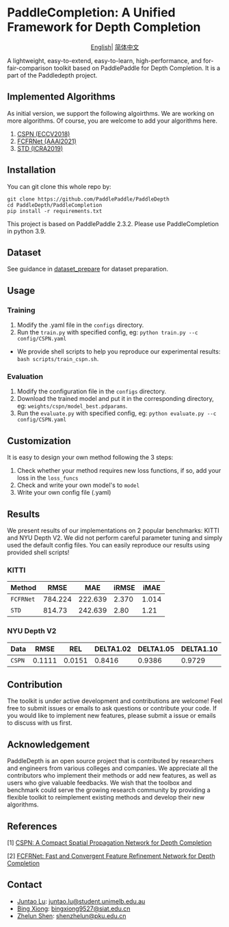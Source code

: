 # PaddleCompletion: A Unified Framework for Depth Completion

<div align="center">

[English](README.md)| [简体中文](README_zh-CN.md)

</div>
A lightweight, easy-to-extend, easy-to-learn, high-performance, and for-fair-comparison toolkit based 
on PaddlePaddle for Depth Completion. It is a part of the Paddledepth project.


## Implemented Algorithms

As initial version, we support the following algoirthms. We are working on more algorithms. Of course, you are welcome to add your algorithms here.

1. [CSPN (ECCV2018)](model_document/CSPN/README.md)
2. [FCFRNet (AAAI2021)](model_document/FCFRNet/README.md)
3. [STD (ICRA2019)](model_document/STD/README.md)


## Installation

You can git clone this whole repo by:

```
git clone https://github.com/PaddlePaddle/PaddleDepth
cd PaddleDepth/PaddleCompletion
pip install -r requirements.txt
```

This project is based on PaddlePaddle 2.3.2. Please use PaddleCompletion in python 3.9. 

## Dataset

See guidance in [dataset_prepare](data_prepare/data_prepare.md) for dataset preparation.

## Usage

### Training

1. Modify the .yaml file in the `configs` directory.
2. Run the `train.py` with specified config, eg: `python train.py --c config/CSPN.yaml`

* We provide shell scripts to help you reproduce our experimental results: `bash scripts/train_cspn.sh`.

### Evaluation

1. Modify the configuration file in the `configs` directory.
2. Download the trained model and put it in the corresponding directory, eg: `weights/cspn/model_best.pdparams`.
3. Run the `evaluate.py` with specified config, eg: `python evaluate.py --c config/CSPN.yaml`

## Customization

It is easy to design your own method following the 3 steps:

1. Check whether your method requires new loss functions, if so, add your loss in the `loss_funcs`
2. Check and write your own model's to `model`
3. Write your own config file (.yaml)

## Results

We present results of our implementations on 2 popular benchmarks: KITTI and NYU Depth V2. 
We did not perform careful parameter tuning and simply used the default config files. 
You can easily reproduce our results using provided shell scripts!


### KITTI

| Method    | RMSE    | MAE     | iRMSE | iMAE  |
|-----------| ------- | ------- | ----- | ----- |
| `FCFRNet` | 784.224 | 222.639 | 2.370 | 1.014 |
| `STD` | 814.73 | 242.639 | 2.80 | 1.21 |

### NYU Depth V2

| Data    | RMSE   | REL    | DELTA1.02 | DELTA1.05 | DELTA1.10 |
|---------| ------ | ------ | --------- | --------- | --------- |
| `CSPN`  | 0.1111 | 0.0151 | 0.8416    | 0.9386    | 0.9729    |


## Contribution

The toolkit is under active development and contributions are welcome! 
Feel free to submit issues or emails to ask questions or contribute your code. 
If you would like to implement new features, please submit a issue or emails to discuss with us first.

## Acknowledgement

PaddleDepth is an open source project that is contributed by researchers and engineers 
from various colleges and companies. 
We appreciate all the contributors who implement their methods or add new features, 
as well as users who give valuable feedbacks. 
We wish that the toolbox and benchmark could serve the growing research community by 
providing a flexible toolkit to reimplement existing methods and develop their new algorithms.

## References
    
[1] [CSPN: A Compact Spatial Propagation Network for Depth Completion](https://openaccess.thecvf.com/content_ECCV_2018/html/Xinjing_Cheng_Depth_Estimation_via_ECCV_2018_paper.html)

[2] [FCFRNet: Fast and Convergent Feature Refinement Network for Depth Completion](https://doi.org/10.1609/aaai.v35i3.16311)

[comment]: <> (## Citation)

[comment]: <> (If you think this toolkit or the results are helpful to you and your research, please cite us!)

[comment]: <> (```)

[comment]: <> (@Misc{deepda,)

[comment]: <> (howpublished = {\url{https://github.com/jindongwang/transferlearning/tree/master/code/DeepDA}},   )

[comment]: <> (title = {DeepDA: Deep Domain Adaptation Toolkit},  )

[comment]: <> (author = {Wang, Jindong and Hou, Wenxin})

[comment]: <> (}  )

[comment]: <> (```)



## Contact

- [Juntao Lu](https://github.com/ralph0813): juntao.lu@student.unimelb.edu.au
- [Bing Xiong](https://github.com/imexb9584): bingxiong9527@siat.edu.cn
- [Zhelun Shen](https://github.com/gallenszl): shenzhelun@pku.edu.cn
